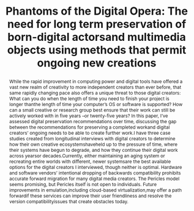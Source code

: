 ---
abstract: 'While  the  rapid  improvement  in  computing  power  and digital  tools  have  offered  a  vast  new  realm  of  creativity  to
  more  independent  creators  than  ever  before,  that  same rapidly  changing  pace  also  offers  a  unique  threat  to  those
  digital  creators:  What  can  you  do  when  the  length  of  time you need to
  finish your project is longer thanthe length of time your computer’s OS or software
  is supported? How can a small creative or research group best ensure that their
  work  can  still  be  actively  worked  with  in  five years –or twenty-five years?
  In     this    paper, I’ve assessed     digital     preservation recommendations  over  time,  discussing  the  gap  between
  the recommendations for preserving a completed workand digital creators’ ongoing
  needs to  be  able  to  create  further work.I  have  three  case  studies  created  from  longitudinal
  interviews with digital creators to determine how their own creative  ecosystemshaveheld  up  to  the  pressure  of  time,
  where  their  systems  have  begun  to  degrade,  and  how  they continue their
  digital work across yearsor decades.Currently, either maintaining an aging system
  or recreating entire  worlds with  different,  newer  systemsare  the  best available  options  for  the  digital  creators  I  interviewed,
  though neither is optimal. Hardware and software vendors’ intentional  dropping  of  backwards  compatibility  prohibits
  accurate forward migration for many digital media creators. The  Pericles  model  seems  promising,  but  Pericles  itself  is
  not open to individuals. Future improvements in emulation,including   cloud-based   virtualization,may   offer   a   path
  forwardif these services can improve their user friendliness and  resolve the  version  compatibilityissues  that  create
  obstacles today.'
creators:
- Strong, Dena
date: null
document_url: https://services.phaidra.univie.ac.at/api/object/o:931076/download
grand_parent: iPRES
institutions: []
keywords:
- kyoto
landing_page_url: https://phaidra.univie.ac.at/o:931076
language: eng
layout: publication
license: CC BY-SA 4.0 International
notes_url: null
parent: iPRES 2017
publication_type: paper
size: 319466
slides_url: null
source_name: iPRES
stream_url: null
title: 'Phantoms of the Digital Opera: The need for long term preservation of born-digital
  actorsand multimedia objects using methods that permit ongoing new creations'
year: 2017
---